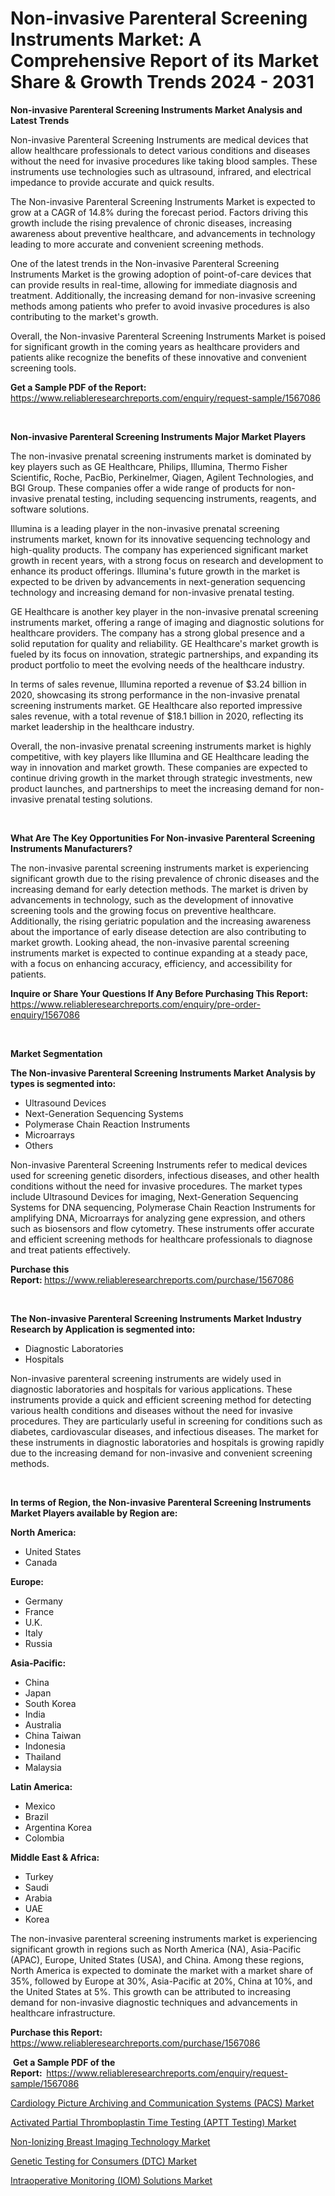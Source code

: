 <p><h1>Non-invasive Parenteral Screening Instruments Market: A Comprehensive Report of its Market Share & Growth Trends 2024 - 2031</h1></p><p><strong>Non-invasive Parenteral Screening Instruments Market Analysis and Latest Trends</strong></p>
<p><p>Non-invasive Parenteral Screening Instruments are medical devices that allow healthcare professionals to detect various conditions and diseases without the need for invasive procedures like taking blood samples. These instruments use technologies such as ultrasound, infrared, and electrical impedance to provide accurate and quick results.</p><p>The Non-invasive Parenteral Screening Instruments Market is expected to grow at a CAGR of 14.8% during the forecast period. Factors driving this growth include the rising prevalence of chronic diseases, increasing awareness about preventive healthcare, and advancements in technology leading to more accurate and convenient screening methods.</p><p>One of the latest trends in the Non-invasive Parenteral Screening Instruments Market is the growing adoption of point-of-care devices that can provide results in real-time, allowing for immediate diagnosis and treatment. Additionally, the increasing demand for non-invasive screening methods among patients who prefer to avoid invasive procedures is also contributing to the market's growth.</p><p>Overall, the Non-invasive Parenteral Screening Instruments Market is poised for significant growth in the coming years as healthcare providers and patients alike recognize the benefits of these innovative and convenient screening tools.</p></p>
<p><strong>Get a Sample PDF of the Report:&nbsp;</strong> <a href="https://www.reliableresearchreports.com/enquiry/request-sample/1567086">https://www.reliableresearchreports.com/enquiry/request-sample/1567086</a></p>
<p>&nbsp;</p>
<p><strong>Non-invasive Parenteral Screening Instruments Major Market Players</strong></p>
<p><p>The non-invasive prenatal screening instruments market is dominated by key players such as GE Healthcare, Philips, Illumina, Thermo Fisher Scientific, Roche, PacBio, Perkinelmer, Qiagen, Agilent Technologies, and BGI Group. These companies offer a wide range of products for non-invasive prenatal testing, including sequencing instruments, reagents, and software solutions.</p><p>Illumina is a leading player in the non-invasive prenatal screening instruments market, known for its innovative sequencing technology and high-quality products. The company has experienced significant market growth in recent years, with a strong focus on research and development to enhance its product offerings. Illumina's future growth in the market is expected to be driven by advancements in next-generation sequencing technology and increasing demand for non-invasive prenatal testing.</p><p>GE Healthcare is another key player in the non-invasive prenatal screening instruments market, offering a range of imaging and diagnostic solutions for healthcare providers. The company has a strong global presence and a solid reputation for quality and reliability. GE Healthcare's market growth is fueled by its focus on innovation, strategic partnerships, and expanding its product portfolio to meet the evolving needs of the healthcare industry.</p><p>In terms of sales revenue, Illumina reported a revenue of $3.24 billion in 2020, showcasing its strong performance in the non-invasive prenatal screening instruments market. GE Healthcare also reported impressive sales revenue, with a total revenue of $18.1 billion in 2020, reflecting its market leadership in the healthcare industry.</p><p>Overall, the non-invasive prenatal screening instruments market is highly competitive, with key players like Illumina and GE Healthcare leading the way in innovation and market growth. These companies are expected to continue driving growth in the market through strategic investments, new product launches, and partnerships to meet the increasing demand for non-invasive prenatal testing solutions.</p></p>
<p>&nbsp;</p>
<p><strong>What Are The Key Opportunities For Non-invasive Parenteral Screening Instruments Manufacturers?</strong></p>
<p><p>The non-invasive parental screening instruments market is experiencing significant growth due to the rising prevalence of chronic diseases and the increasing demand for early detection methods. The market is driven by advancements in technology, such as the development of innovative screening tools and the growing focus on preventive healthcare. Additionally, the rising geriatric population and the increasing awareness about the importance of early disease detection are also contributing to market growth. Looking ahead, the non-invasive parental screening instruments market is expected to continue expanding at a steady pace, with a focus on enhancing accuracy, efficiency, and accessibility for patients.</p></p>
<p><strong>Inquire or Share Your Questions If Any Before Purchasing This Report:</strong> <a href="https://www.reliableresearchreports.com/enquiry/pre-order-enquiry/1567086">https://www.reliableresearchreports.com/enquiry/pre-order-enquiry/1567086</a></p>
<p>&nbsp;</p>
<p><strong>Market Segmentation</strong></p>
<p><strong>The Non-invasive Parenteral Screening Instruments Market Analysis by types is segmented into:</strong></p>
<p><ul><li>Ultrasound Devices</li><li>Next-Generation Sequencing Systems</li><li>Polymerase Chain Reaction Instruments</li><li>Microarrays</li><li>Others</li></ul></p>
<p><p>Non-invasive Parenteral Screening Instruments refer to medical devices used for screening genetic disorders, infectious diseases, and other health conditions without the need for invasive procedures. The market types include Ultrasound Devices for imaging, Next-Generation Sequencing Systems for DNA sequencing, Polymerase Chain Reaction Instruments for amplifying DNA, Microarrays for analyzing gene expression, and others such as biosensors and flow cytometry. These instruments offer accurate and efficient screening methods for healthcare professionals to diagnose and treat patients effectively.</p></p>
<p><strong>Purchase this Report:&nbsp;</strong><a href="https://www.reliableresearchreports.com/purchase/1567086">https://www.reliableresearchreports.com/purchase/1567086</a></p>
<p>&nbsp;</p>
<p><strong>The Non-invasive Parenteral Screening Instruments Market Industry Research by Application is segmented into:</strong></p>
<p><ul><li>Diagnostic Laboratories</li><li>Hospitals</li></ul></p>
<p><p>Non-invasive parenteral screening instruments are widely used in diagnostic laboratories and hospitals for various applications. These instruments provide a quick and efficient screening method for detecting various health conditions and diseases without the need for invasive procedures. They are particularly useful in screening for conditions such as diabetes, cardiovascular diseases, and infectious diseases. The market for these instruments in diagnostic laboratories and hospitals is growing rapidly due to the increasing demand for non-invasive and convenient screening methods.</p></p>
<p>&nbsp;</p>
<p><strong>In terms of Region, the Non-invasive Parenteral Screening Instruments Market Players available by Region are:</strong></p>
<p>
    <p> <strong> North America: </strong>
        <ul>
            <li>United States</li>
            <li>Canada</li>
        </ul>
        </p> 
    <p> <strong> Europe: </strong>
        <ul>
            <li>Germany</li>
            <li>France</li>
            <li>U.K.</li>
            <li>Italy</li>
            <li>Russia</li>
        </ul>
        </p> 
    <p> <strong> Asia-Pacific: </strong>
        <ul>
            <li>China</li>
            <li>Japan</li>
            <li>South Korea</li>
            <li>India</li>
            <li>Australia</li>
            <li>China Taiwan</li>
            <li>Indonesia</li>
            <li>Thailand</li>
            <li>Malaysia</li>
        </ul>
        </p> 
    <p> <strong> Latin America: </strong>
        <ul>
            <li>Mexico</li>
            <li>Brazil</li>
            <li>Argentina Korea</li>
            <li>Colombia</li>
        </ul>
        </p> 
    <p> <strong> Middle East & Africa: </strong>
        <ul>
            <li>Turkey</li>
            <li>Saudi</li>
            <li>Arabia</li>
            <li>UAE</li>
            <li>Korea</li>
        </ul>
    </p>
    </p>
<p><p>The non-invasive parenteral screening instruments market is experiencing significant growth in regions such as North America (NA), Asia-Pacific (APAC), Europe, United States (USA), and China. Among these regions, North America is expected to dominate the market with a market share of 35%, followed by Europe at 30%, Asia-Pacific at 20%, China at 10%, and the United States at 5%. This growth can be attributed to increasing demand for non-invasive diagnostic techniques and advancements in healthcare infrastructure.</p></p>
<p><strong>Purchase this Report: </strong><a href="https://www.reliableresearchreports.com/purchase/1567086">https://www.reliableresearchreports.com/purchase/1567086</a></p>
<p>&nbsp;<strong>Get a Sample PDF of the Report:&nbsp;&nbsp;</strong><a href="https://www.reliableresearchreports.com/enquiry/request-sample/1567086">https://www.reliableresearchreports.com/enquiry/request-sample/1567086</a></p>
<p><strong></strong></p>
<p><p><a href="https://medium.com/@michellebutler19/cardiology-picture-archiving-and-communication-systems-pacs-market-report-reveals-the-latest-f38a5793cd42">Cardiology Picture Archiving and Communication Systems (PACS) Market</a></p><p><a href="https://medium.com/@michellebutler19/activated-partial-thromboplastin-time-testing-aptt-testing-market-trends-and-market-analysis-2e51e093e84c">Activated Partial Thromboplastin Time Testing (APTT Testing) Market</a></p><p><a href="https://medium.com/@debramedina73/non-ionizing-breast-imaging-technology-market-trends-and-market-analysis-forecasted-for-period-bd6d20f3dd3c">Non-Ionizing Breast Imaging Technology Market</a></p><p><a href="https://medium.com/@debramedina73/genetic-testing-for-consumers-dtc-market-share-evolution-and-market-growth-trends-2024-2031-ddb8edf032f4">Genetic Testing for Consumers (DTC) Market</a></p><p><a href="https://medium.com/@dioncollins8227/intraoperative-monitoring-iom-solutions-market-insights-into-market-cagr-market-trends-and-15c97dc24943">Intraoperative Monitoring (IOM) Solutions Market</a></p></p>